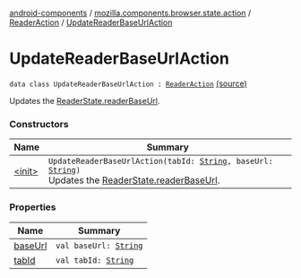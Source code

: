 [android-components](../../../index.md) / [mozilla.components.browser.state.action](../../index.md) / [ReaderAction](../index.md) / [UpdateReaderBaseUrlAction](./index.md)

# UpdateReaderBaseUrlAction

`data class UpdateReaderBaseUrlAction : `[`ReaderAction`](../index.md) [(source)](https://github.com/mozilla-mobile/android-components/blob/master/components/browser/state/src/main/java/mozilla/components/browser/state/action/BrowserAction.kt#L601)

Updates the [ReaderState.readerBaseUrl](#).

### Constructors

| Name | Summary |
|---|---|
| [&lt;init&gt;](-init-.md) | `UpdateReaderBaseUrlAction(tabId: `[`String`](https://kotlinlang.org/api/latest/jvm/stdlib/kotlin/-string/index.html)`, baseUrl: `[`String`](https://kotlinlang.org/api/latest/jvm/stdlib/kotlin/-string/index.html)`)`<br>Updates the [ReaderState.readerBaseUrl](#). |

### Properties

| Name | Summary |
|---|---|
| [baseUrl](base-url.md) | `val baseUrl: `[`String`](https://kotlinlang.org/api/latest/jvm/stdlib/kotlin/-string/index.html) |
| [tabId](tab-id.md) | `val tabId: `[`String`](https://kotlinlang.org/api/latest/jvm/stdlib/kotlin/-string/index.html) |
